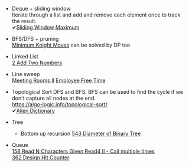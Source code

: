 - Deque + sliding window  
  Iterate through a list and add and remove each element once to track the result.  
  ✔[Sliding Window Maximum](https://leetcode.com/problems/sliding-window-maximum/)

- BFS/DFS + pruning  
  [Minimum Knight Moves](https://leetcode.com/problems/minimum-knight-moves/) can be solved by DP too

- Linked List  
  [2 Add Two Numbers](https://leetcode.com/problems/add-two-numbers/)

- Line sweep  
  [Meeting Rooms II](https://leetcode.com/problems/meeting-rooms-ii/)
  [Employee Free Time](https://leetcode.com/problems/employee-free-time/)

- Topological Sort 
  DFS and BFS. BFS can be used to find the cycle if we don't capture all nodes at the end.  
  https://algo-logic.info/topological-sort/  
  ✔[Alien Dictionary](https://leetcode.com/problems/alien-dictionary/)

- Tree
  - Bottom up recursion
    [543 Diameter of Binary Tree](https://leetcode.com/problems/diameter-of-binary-tree/)

- Queue  
  [158 Read N Characters Given Read4 II - Call multiple times](https://leetcode.com/problems/read-n-characters-given-read4-ii-call-multiple-times/)  
  [362 Design Hit Counter](https://leetcode.com/problems/design-hit-counter/)
